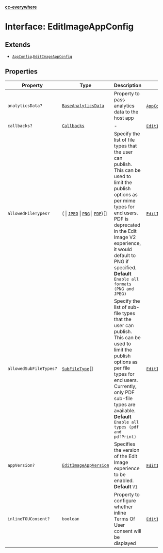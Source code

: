 [**cc-everywhere**](../../../../../../../index.md)

<HorizontalLine />

# Interface: EditImageAppConfig

## Extends

- [`AppConfig`](../../../app-config-types/interfaces/app-config.md).[`EditImageAppConfig`](../../../../module/app-config-types/interfaces/edit-image-app-config.md)

## Properties

| Property | Type | Description | Inherited from |
| ------ | ------ | ------ | ------ |
| `analyticsData?` | [`BaseAnalyticsData`](../../../../app-config-types/interfaces/base-analytics-data.md) | Property to pass analytics data to the host app | [`AppConfig`](../../../app-config-types/interfaces/app-config.md).[`analyticsData`](../../../app-config-types/interfaces/app-config.md#analyticsdata) |
| `callbacks?` | [`Callbacks`](../../../../callbacks-types/interfaces/callbacks.md) | - | [`EditImageAppConfig`](../../../../module/app-config-types/interfaces/edit-image-app-config.md).[`callbacks`](../../../../module/app-config-types/interfaces/edit-image-app-config.md#callbacks) |
| `allowedFileTypes?` | ( \| [`JPEG`](../../../../asset-types/enumerations/image-file-type.md#jpeg) \| [`PNG`](../../../../asset-types/enumerations/image-file-type.md#png) \| [`PDF`](../../../../asset-types/enumerations/pdf-file-type.md#pdf))[] | Specify the list of file types that the user can publish. This can be used to limit the publish options as per mime types for end users. PDF is deprecated in the Edit Image V2 experience, it would default to PNG if specified. **Default** `Enable all formats (PNG and JPEG)` | [`EditImageAppConfig`](../../../../module/app-config-types/interfaces/edit-image-app-config.md).[`allowedFileTypes`](../../../../module/app-config-types/interfaces/edit-image-app-config.md#allowedfiletypes) |
| `allowedSubFileTypes?` | [`SubFileType`](../../../../asset-types/enumerations/sub-file-type.md)[] | Specify the list of sub-file types that the user can publish. This can be used to limit the publish options as per file types for end users. Currently, only PDF sub-file types are available. **Default** `Enable all types (pdf and pdfPrint)` | [`EditImageAppConfig`](../../../../module/app-config-types/interfaces/edit-image-app-config.md).[`allowedSubFileTypes`](../../../../module/app-config-types/interfaces/edit-image-app-config.md#allowedsubfiletypes) |
| `appVersion?` | [`EditImageAppVersion`](../../../../module/app-config-types/enumerations/edit-image-app-version.md) | Specifies the version of the Edit Image experience to be enabled. **Default** `V1` | [`EditImageAppConfig`](../../../../module/app-config-types/interfaces/edit-image-app-config.md).[`appVersion`](../../../../module/app-config-types/interfaces/edit-image-app-config.md#appversion) |
| `inlineTOUConsent?` | `boolean` | Property to configure whether inline Terms Of User consent will be displayed | [`EditImageAppConfig`](../../../../module/app-config-types/interfaces/edit-image-app-config.md).[`inlineTOUConsent`](../../../../module/app-config-types/interfaces/edit-image-app-config.md#inlinetouconsent) |
